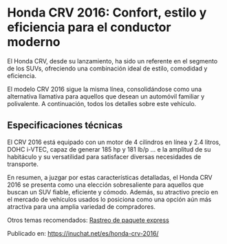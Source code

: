 # Honda CRV 2016: Confort, estilo y eficiencia para el conductor moderno

<!-- wp:paragraph -->
<p>El Honda CRV, desde su lanzamiento, ha sido un referente en el segmento de los SUVs, ofreciendo una combinación ideal de estilo, comodidad y eficiencia. </p>
<!-- /wp:paragraph -->

<!-- wp:paragraph -->
<p>El modelo CRV 2016 sigue la misma línea, consolidándose como una alternativa llamativa para aquellos que desean un automóvil familiar y polivalente. A continuación, todos los detalles sobre este vehículo.</p>
<!-- /wp:paragraph -->

<!-- wp:heading -->
<h2>Especificaciones técnicas</h2>
<!-- /wp:heading -->

<!-- wp:paragraph -->
<p>El CRV 2016 está equipado con un motor de 4 cilindros en línea y 2.4 litros, DOHC i-VTEC, capaz de generar 185 hp y 181 lb/p ... e la amplitud de su habitáculo y su versatilidad para satisfacer diversas necesidades de transporte.</p>
<!-- /wp:paragraph -->

<!-- wp:paragraph -->
<p>En resumen, a juzgar por estas características detalladas, el Honda CRV 2016 se presenta como una elección sobresaliente para aquellos que buscan un SUV fiable, eficiente y cómodo. Además, su atractivo precio en el mercado de vehículos usados lo posiciona como una opción aún más atractiva para una amplia variedad de compradores.</p>
<!-- /wp:paragraph -->

<!-- wp:paragraph -->
<p>Otros temas recomendados: <a href="https://inuchat.net/es/paquetexpress-rastreo-y-facturacion/">Rastreo de paquete express</a></p>
<!-- /wp:paragraph -->

Publicado en: https://inuchat.net/es/honda-crv-2016/